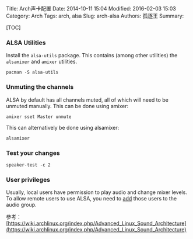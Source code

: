 Title: Arch声卡配置
Date: 2014-10-11 15:04
Modified: 2016-02-03 15:03
Category: Arch
Tags: arch, alsa
Slug: arch-alsa
Authors: 孤逐王
Summary:

[TOC]

### ALSA Utilities
Install the `alsa-utils` package. This contains (among other utilities) the `alsamixer` and `amixer` utilities.

```
pacman -S alsa-utils
```

### Unmuting the channels
ALSA by default has all channels muted, all of which will need to be unmuted manually. This can be done using amixer:

```
amixer sset Master unmute
```

This can alternatively be done using alsamixer:

```
alsamixer
```

### Test your changes

```
speaker-test -c 2
```

### User privileges

Usually, local users have permission to play audio and change mixer levels.
To allow remote users to use ALSA, you need to [add](https://wiki.archlinux.org/index.php/Users_and_groups#Group_management) those users to the audio
group.

参考：[https://wiki.archlinux.org/index.php/Advanced_Linux_Sound_Architecture](https://wiki.archlinux.org/index.php/Advanced_Linux_Sound_Architecture)